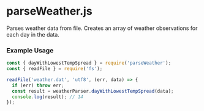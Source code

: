 # parseWeather.js
Parses weather data from file. Creates an array of weather observations for each day in the data.

### Example Usage
```javascript
const { dayWithLowestTempSpread } = require('parseWeather');
const { readFile } = require('fs');

readFile('weather.dat', 'utf8', (err, data) => {
  if (err) throw err;
  const result = weatherParser.dayWithLowestTempSpread(data);
  console.log(result); // 14
});
```
